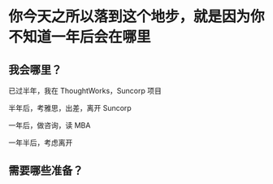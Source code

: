 # 你今天之所以落到这个地步，就是因为你不知道一年后会在哪里

## 我会哪里？

已过半年，我在 ThoughtWorks，Suncorp 项目

半年后，考雅思，出差，离开 Suncorp

一年后，做咨询，读 MBA

一年半后，考虑离开

## 需要哪些准备？